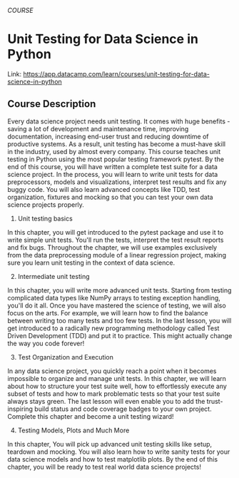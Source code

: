 *COURSE*

# Unit Testing for Data Science in Python

Link: https://app.datacamp.com/learn/courses/unit-testing-for-data-science-in-python

## Course Description
Every data science project needs unit testing. It comes with huge benefits - saving a lot of development and maintenance time, improving documentation, increasing end-user trust and reducing downtime of productive systems. As a result, unit testing has become a must-have skill in the industry, used by almost every company. This course teaches unit testing in Python using the most popular testing framework pytest. By the end of this course, you will have written a complete test suite for a data science project. In the process, you will learn to write unit tests for data preprocessors, models and visualizations, interpret test results and fix any buggy code. You will also learn advanced concepts like TDD, test organization, fixtures and mocking so that you can test your own data science projects properly.

1. Unit testing basics

In this chapter, you will get introduced to the pytest package and use it to write simple unit tests. You'll run the tests, interpret the test result reports and fix bugs. Throughout the chapter, we will use examples exclusively from the data preprocessing module of a linear regression project, making sure you learn unit testing in the context of data science.

2. Intermediate unit testing

In this chapter, you will write more advanced unit tests. Starting from testing complicated data types like NumPy arrays to testing exception handling, you'll do it all. Once you have mastered the science of testing, we will also focus on the arts. For example, we will learn how to find the balance between writing too many tests and too few tests. In the last lesson, you will get introduced to a radically new programming methodology called Test Driven Development (TDD) and put it to practice. This might actually change the way you code forever!

3. Test Organization and Execution

In any data science project, you quickly reach a point when it becomes impossible to organize and manage unit tests. In this chapter, we will learn about how to structure your test suite well, how to effortlessly execute any subset of tests and how to mark problematic tests so that your test suite always stays green. The last lesson will even enable you to add the trust-inspiring build status and code coverage badges to your own project. Complete this chapter and become a unit testing wizard!

4. Testing Models, Plots and Much More

In this chapter, You will pick up advanced unit testing skills like setup, teardown and mocking. You will also learn how to write sanity tests for your data science models and how to test matplotlib plots. By the end of this chapter, you will be ready to test real world data science projects!

